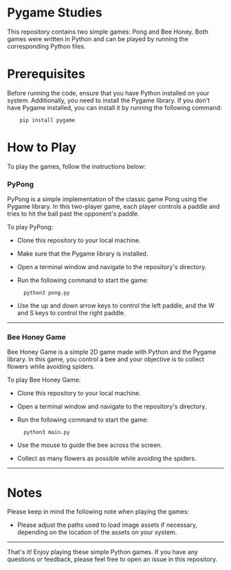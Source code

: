 # Pygame Studies
This repository contains two simple games: Pong and Bee Honey. Both games were written in Python and can be played by running the corresponding Python files.

# Prerequisites
Before running the code, ensure that you have Python installed on your system. Additionally, you need to install the Pygame library. If you don't have Pygame installed, you can install it by running the following command:

		pip install pygame

# How to Play
To play the games, follow the instructions below:

### PyPong
PyPong is a simple implementation of the classic game Pong using the Pygame library. In this two-player game, each player controls a paddle and tries to hit the ball past the opponent's paddle.

To play PyPong:

- Clone this repository to your local machine.
- Make sure that the Pygame library is installed.
- Open a terminal window and navigate to the repository's directory.
- Run the following command to start the game:

		python3 pong.py

- Use the up and down arrow keys to control the left paddle, and the W and S keys to control the right paddle.

------------

### Bee Honey Game

Bee Honey Game is a simple 2D game made with Python and the Pygame library. In this game, you control a bee and your objective is to collect flowers while avoiding spiders.

To play Bee Honey Game:

- Clone this repository to your local machine.
- Open a terminal window and navigate to the repository's directory.
- Run the following command to start the game:

		python3 main.py
		
- Use the mouse to guide the bee across the screen.
- Collect as many flowers as possible while avoiding the spiders.

------------


# Notes

Please keep in mind the following note when playing the games:

- Please adjust the paths used to load image assets if necessary, depending on the location of the assets on your system.

------------

That's it! Enjoy playing these simple Python games. If you have any questions or feedback, please feel free to open an issue in this repository.
